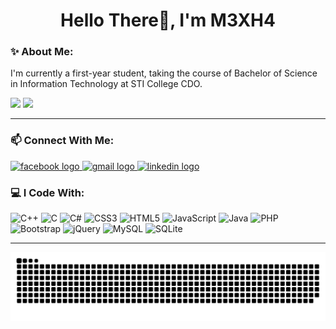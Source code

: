 <span>
<h1 align="center">
  Hello There👋, I'm M3XH4
</h1>
</span>

### ✨ About Me:

<p align="left">
  I'm currently a first-year student, taking the course of Bachelor of Science in Information Technology at STI College CDO.
</p>

![](https://github-readme-streak-stats.herokuapp.com/?user=M3XH4&theme=blue-green&hide_border=false)
![](https://github-readme-stats.vercel.app/api/top-langs/?username=M3XH4&theme=blue-green&hide_border=false&include_all_commits=false&count_private=false&layout=compact)

<hr />

### 📫 Connect With Me:
<a href="https://www.facebook.com/seanmalferrari/" target="_blank"><img src="https://img.shields.io/static/v1?message=Facebook&logo=facebook&label=&color=0866FF&logoColor=white&labelColor=&style=for-the-badge" height="35" alt="facebook logo"/>
</a>
<a href="https://gmail.com" target="_blank"><img src="https://img.shields.io/static/v1?message=Gmail&logo=gmail&label=&color=D14836&logoColor=white&labelColor=&style=for-the-badge" height="35" alt="gmail logo"/>
</a>
<a href="" target="_blank"><img src="https://img.shields.io/static/v1?message=LinkedIn&logo=linkedin&label=&color=0077B5&logoColor=white&labelColor=&style=for-the-badge" height="35" alt="linkedin logo"/>
</a>

### 💻 I Code With:

![C++](https://img.shields.io/badge/c++-%2300599C.svg?style=for-the-badge&logo=c%2B%2B&logoColor=white)   ![C](https://img.shields.io/badge/c-%2300599C.svg?style=for-the-badge&logo=c&logoColor=white)   ![C#](https://img.shields.io/badge/c%23-%23239120.svg?style=for-the-badge&logo=csharp&logoColor=white)   ![CSS3](https://img.shields.io/badge/css3-%231572B6.svg?style=for-the-badge&logo=css3&logoColor=white)   ![HTML5](https://img.shields.io/badge/html5-%23E34F26.svg?style=for-the-badge&logo=html5&logoColor=white)   ![JavaScript](https://img.shields.io/badge/javascript-%23323330.svg?style=for-the-badge&logo=javascript&logoColor=%23F7DF1E)   ![Java](https://img.shields.io/badge/java-%23ED8B00.svg?style=for-the-badge&logo=openjdk&logoColor=white)   ![PHP](https://img.shields.io/badge/php-%23777BB4.svg?style=for-the-badge&logo=php&logoColor=white)   ![Bootstrap](https://img.shields.io/badge/bootstrap-%238511FA.svg?style=for-the-badge&logo=bootstrap&logoColor=white)   ![jQuery](https://img.shields.io/badge/jquery-%230769AD.svg?style=for-the-badge&logo=jquery&logoColor=white)   ![MySQL](https://img.shields.io/badge/mysql-4479A1.svg?style=for-the-badge&logo=mysql&logoColor=white)   ![SQLite](https://img.shields.io/badge/sqlite-%2307405e.svg?style=for-the-badge&logo=sqlite&logoColor=white)

<hr />

<img src="https://raw.githubusercontent.com/M3XH4/M3XH4/output/snake.svg" alt="Snake animation" />

###

<!-- Proudly created with GPRM ( https://gprm.itsvg.in ) -->
<!--
**M3XH4/M3XH4** is a ✨ _special_ ✨ repository because its `README.md` (this file) appears on your GitHub profile.

Here are some ideas to get you started:

- 🔭 I’m currently working on ...
- 🌱 I’m currently learning ...
- 👯 I’m looking to collaborate on ...
- 🤔 I’m looking for help with ...
- 💬 Ask me about ...
- 📫 How to reach me: ...
- 😄 Pronouns: ...
- ⚡ Fun fact: ...
-->
